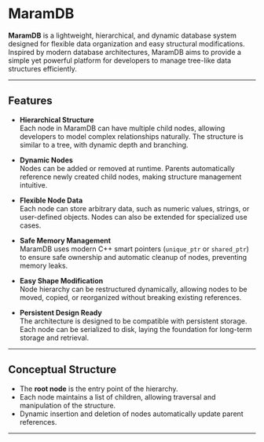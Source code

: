 # MaramDB

**MaramDB** is a lightweight, hierarchical, and dynamic database system designed for flexible data organization and easy structural modifications. Inspired by modern database architectures, MaramDB aims to provide a simple yet powerful platform for developers to manage tree-like data structures efficiently.

---

## Features

- **Hierarchical Structure**  
  Each node in MaramDB can have multiple child nodes, allowing developers to model complex relationships naturally. The structure is similar to a tree, with dynamic depth and branching.

- **Dynamic Nodes**  
  Nodes can be added or removed at runtime. Parents automatically reference newly created child nodes, making structure management intuitive.

- **Flexible Node Data**  
  Each node can store arbitrary data, such as numeric values, strings, or user-defined objects. Nodes can also be extended for specialized use cases.

- **Safe Memory Management**  
  MaramDB uses modern C++ smart pointers (`unique_ptr` or `shared_ptr`) to ensure safe ownership and automatic cleanup of nodes, preventing memory leaks.

- **Easy Shape Modification**  
  Node hierarchy can be restructured dynamically, allowing nodes to be moved, copied, or reorganized without breaking existing references.

- **Persistent Design Ready**  
  The architecture is designed to be compatible with persistent storage. Each node can be serialized to disk, laying the foundation for long-term storage and retrieval.

---

## Conceptual Structure

- The **root node** is the entry point of the hierarchy.
- Each node maintains a list of children, allowing traversal and manipulation of the structure.
- Dynamic insertion and deletion of nodes automatically update parent references.

---
